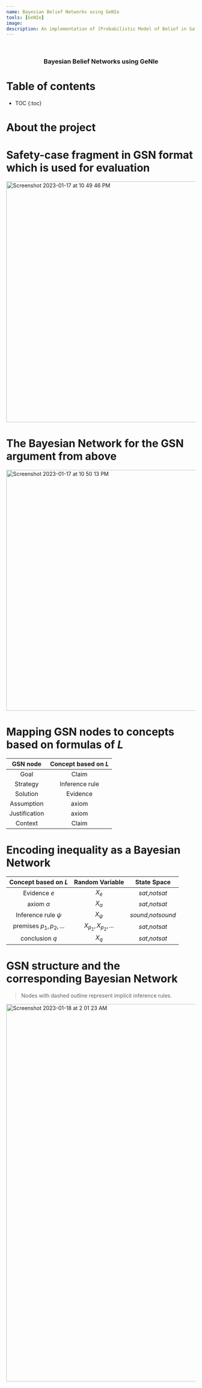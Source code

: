 ```yaml
---
name: Bayesian Belief Networks using GeNIe
tools: [GeNIe]
image:
description: An implementation of [Probabilistic Model of Belief in Safety Cases](https://www.diva-portal.org/smash/get/diva2:1499879/FULLTEXT01.pdf)
---
```


<!-- PROJECT LOGO -->
<br />
<div align="center">

<h3 align="center">Bayesian Belief Networks using GeNIe</h3>

</div>

# Table of contents

* TOC
{:toc}

# About the project


# Safety-case fragment in GSN format which is used for evaluation

<img width="638" alt="Screenshot 2023-01-17 at 10 49 46 PM" src="https://user-images.githubusercontent.com/24211929/212967903-cd1af9b5-5421-43b7-b1ff-9ec20ec0e26c.png">


# The Bayesian Network for the GSN argument from above

<img width="638" alt="Screenshot 2023-01-17 at 10 50 13 PM" src="https://user-images.githubusercontent.com/24211929/212967878-340e9178-69ee-42b7-ac90-6e05a09b31ca.png">


# Mapping GSN nodes to concepts based on formulas of $L$
|GSN node|Concept based on $L$|
|:--------:|:--------------------:|
|Goal|Claim|
|Strategy|Inference rule|
|Solution|Evidence|
|Assumption|axiom|
|Justification|axiom|
|Context|Claim|

# Encoding inequality as a Bayesian Network
|Concept based on $L$|Random Variable|State Space|
|:--------:|:--------------------:|:-----------:|
|Evidence $e$|$X_e$|$sat$,$notsat$|
|axiom $\alpha$|$X_\alpha$|$sat$,$notsat$|
|Inference rule $\psi$|$X_\psi$|$sound$,$notsound$|
|premises $p_1,p_2,...$|$X_{p_1},X_{p_2},...$|$sat$,$notsat$|
|conclusion $q$|$X_q$|$sat$,$notsat$|

#  GSN structure and the corresponding Bayesian Network
> Nodes with dashed outline represent implicit inference rules.

<img width="1000" alt="Screenshot 2023-01-18 at 2 01 23 AM" src="https://user-images.githubusercontent.com/24211929/213006359-fcb0da34-fba7-45ae-879c-ab7f5e4b08c2.png">


